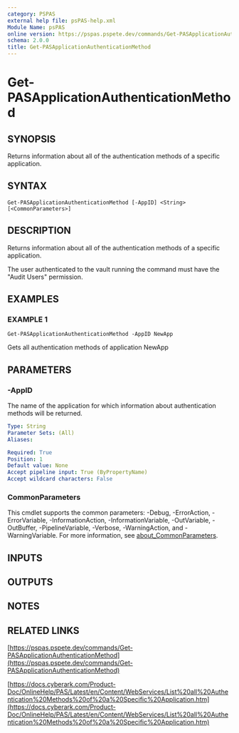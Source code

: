 ```yaml
---
category: PSPAS
external help file: psPAS-help.xml
Module Name: psPAS
online version: https://pspas.pspete.dev/commands/Get-PASApplicationAuthenticationMethod
schema: 2.0.0
title: Get-PASApplicationAuthenticationMethod
---
```


# Get-PASApplicationAuthenticationMethod

## SYNOPSIS
Returns information about all of the authentication methods of a specific application.

## SYNTAX

```
Get-PASApplicationAuthenticationMethod [-AppID] <String> [<CommonParameters>]
```

## DESCRIPTION
Returns information about all of the authentication methods of a specific application.

The user authenticated to the vault running the command must have the "Audit Users" permission.

## EXAMPLES

### EXAMPLE 1
```
Get-PASApplicationAuthenticationMethod -AppID NewApp
```

Gets all authentication methods of application NewApp

## PARAMETERS

### -AppID
The name of the application for which information about authentication methods will be returned.

```yaml
Type: String
Parameter Sets: (All)
Aliases:

Required: True
Position: 1
Default value: None
Accept pipeline input: True (ByPropertyName)
Accept wildcard characters: False
```

### CommonParameters
This cmdlet supports the common parameters: -Debug, -ErrorAction, -ErrorVariable, -InformationAction, -InformationVariable, -OutVariable, -OutBuffer, -PipelineVariable, -Verbose, -WarningAction, and -WarningVariable. For more information, see [about_CommonParameters](http://go.microsoft.com/fwlink/?LinkID=113216).

## INPUTS

## OUTPUTS

## NOTES

## RELATED LINKS

[https://pspas.pspete.dev/commands/Get-PASApplicationAuthenticationMethod](https://pspas.pspete.dev/commands/Get-PASApplicationAuthenticationMethod)

[https://docs.cyberark.com/Product-Doc/OnlineHelp/PAS/Latest/en/Content/WebServices/List%20all%20Authentication%20Methods%20of%20a%20Specific%20Application.htm](https://docs.cyberark.com/Product-Doc/OnlineHelp/PAS/Latest/en/Content/WebServices/List%20all%20Authentication%20Methods%20of%20a%20Specific%20Application.htm)
